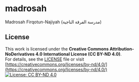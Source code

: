# madrosah
Madrosah Firqotun-Najiyah (مدرسة الفرقة الناجية)
## License  
This work is licensed under the **Creative Commons Attribution-NoDerivatives 4.0 International License (CC BY-ND 4.0)**.  
For details, see the [LICENSE](./LICENSE) file or visit  
[https://creativecommons.org/licenses/by-nd/4.0/](https://creativecommons.org/licenses/by-nd/4.0/)  
[![License: CC BY-ND 4.0](https://img.shields.io/badge/License-CC%20BY--ND%204.0-lightgrey.svg)](https://creativecommons.org/licenses/by-nd/4.0/)
